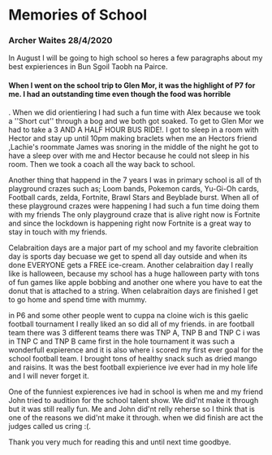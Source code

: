 # Memories of School
### Archer Waites 28/4/2020
 
 In August I will be going to high school so heres a few paragraphs about my best expieriences in Bun Sgoil Taobh na Pairce.
 
#### When I went on the school trip to Glen Mor, it was the highlight of P7 for me. I had an outstanding time even though the food was horrible
. When we did orientiering I had such a fun time with Alex because we took a ''Short cut'' through a bog and we both got soaked. To get to Glen Mor we 
had to take a 3 AND A HALF HOUR BUS RIDE!. I got to sleep in a room with Hector and stay up until 10pm making braclets when me an Hectors friend ,Lachie's roommate James was snoring in the middle of the night he got to have a sleep over with me and Hector because he could not sleep in his room.
Then we took a coach all the way back to school.

Another thing that happend in the 7 years I was in primary school is all of th playground crazes such as; Loom bands, Pokemon cards, Yu-Gi-Oh cards,
Football cards, zelda, Fortnite, Brawl Stars and Beyblade burst. When all of these playground crazes were happening I had such a fun time doing them with my friends
The only playground craze that is alive right now is Fortnite and since the lockdown is happening right now Fortnite is a great way to stay 
in touch with my friends.

Celabraition days are a major part of my school and my favorite clebraition day is sports day becuase we get to spend all day outside and when its done EVERYONE 
gets a FREE ice-cream. Another celabraition day I really like is halloween, because my school has a huge halloween party
 with tons of fun games like apple bobbing and another one where you have to eat the donut that is attached to a string. When celabraition days are finished I get to go home and spend time with mummy.
 
 in P6 and some other people went to cuppa na cloine wich is this gaelic football tournament I really liked an so did all of my friends. in are football team there was 
 3 different teams there was TNP A, TNP B and TNP C i was in TNP C and TNP B came first in the hole tournament it was such a wonderfull expierence and it is also where i scored my first ever goal for the school football team.
 I brought tons of healthy snack such as dried mango and raisins. It was the best football expierience ive ever had in my hole life and I will never forget it.
 
 One of the funniest expierences ive had in school is when me and my friend John tried to audition for the school talent show. We  did'nt make it
 through but it was still really fun. Me and John did'nt relly reherse so I think that is one of the  reasons we did'nt make it through.
 when we did finish are act the judges called us cring :(. 
 
 Thank you very much for reading this and until next time goodbye.

